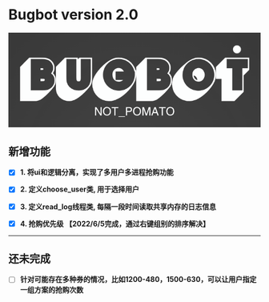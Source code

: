 # Bugbot version 2.0

![avatar](logo.png)

## 新增功能

- [x] **1. 将ui和逻辑分离，实现了多用户多进程抢购功能**

- [x] **2. 定义choose_user类, 用于选择用户**

- [x] **3. 定义read_log线程类, 每隔一段时间读取共享内存的日志信息**

- [X] **4. 抢购优先级 【2022/6/5完成，通过右键组别的排序解决】**


****

## 还未完成
- [ ] **针对可能存在多种券的情况，比如1200-480，1500-630，可以让用户指定一组方案的抢购次数**

